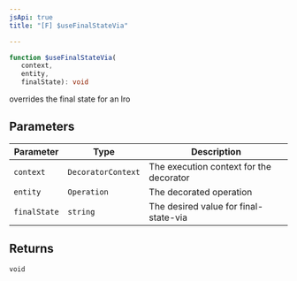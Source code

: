 ```yaml
---
jsApi: true
title: "[F] $useFinalStateVia"

---
```

```ts
function $useFinalStateVia(
   context, 
   entity, 
   finalState): void
```

overrides the final state for an lro

## Parameters

| Parameter | Type | Description |
| ------ | ------ | ------ |
| `context` | `DecoratorContext` | The execution context for the decorator |
| `entity` | `Operation` | The decorated operation |
| `finalState` | `string` | The desired value for final-state-via |

## Returns

`void`
